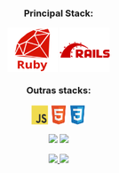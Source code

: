 <div align="center" style="display: inline_block">

  <h3> Principal Stack: </h3>
 <img align="center" alt="Fabio-Ruby" height="80" width="90" src="https://raw.githubusercontent.com/devicons/devicon/ca28c779441053191ff11710fe24a9e6c23690d6/icons/ruby/ruby-plain-wordmark.svg">
 <img align="center" alt="Fabio-Rails" height="80" width="90" src="https://raw.githubusercontent.com/devicons/devicon/ca28c779441053191ff11710fe24a9e6c23690d6/icons/rails/rails-plain-wordmark.svg">

  <h3> Outras stacks: </h3>  
  <img align="center" alt="Fabio-JS" height="35" width="30" src="https://raw.githubusercontent.com/devicons/devicon/ca28c779441053191ff11710fe24a9e6c23690d6/icons/javascript/javascript-original.svg">
  <img align="center" alt="Fabio-HTML" height="35" width="30" src="https://raw.githubusercontent.com/devicons/devicon/6910f0503efdd315c8f9b858234310c06e04d9c0/icons/html5/html5-original.svg">
  <img align="center" alt="Fabio-CSS" height="35" width="30" src="https://raw.githubusercontent.com/devicons/devicon/6910f0503efdd315c8f9b858234310c06e04d9c0/icons/css3/css3-original.svg">
</div>

<br>
<div align="center"> 
  <a href = "mailto:emailprofissional.fabio@gmail.com"><img src="https://img.shields.io/badge/-Gmail-%23333?style=for-the-badge&logo=gmail&logoColor=white" target="_blank"></a>
  <a href="https://www.linkedin.com/in/fabiorezendedias" target="_blank"><img src="https://img.shields.io/badge/-LinkedIn-%230077B5?style=for-the-badge&logo=linkedin&logoColor=white" target="_blank"></a> 
</div>

<br>

<div align="center">
  <a href="https://github.com/fabiodias27">
  <img height="180em" src="https://github-readme-stats.vercel.app/api?username=fabiodias27&show_icons=true&theme=github_dark&include_all_commits=true&count_private=true"/>
  <img height="180em" src="https://github-readme-stats.vercel.app/api/top-langs/?username=fabiodias27&layout=compact&langs_count=7&theme=github_dark"/>
</div>

  
##

